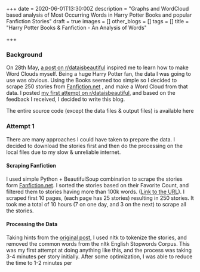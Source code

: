 +++
date = 2020-06-01T13:30:00Z
description = "Graphs and WordCloud based analysis of Most Occurring Words in Harry Potter Books and popular Fanfiction Stories"
draft = true
images = []
other_blogs = []
tags = []
title = "Harry Potter Books & Fanfiction - An Analysis of Words"

+++
### Background

On 28th May, [a post on r/dataisbeautiful](https://www.reddit.com/r/dataisbeautiful/comments/gs4me1/oc_word_cloud_comparison_between_user_comments_on/) inspired me to learn how to make Word Clouds myself. Being a huge Harry Potter fan, the data I was going to use was obvious. Using the Books seemed too simple so I decided to scrape 250 stories from [Fanfiction.net](http://fanfiction.net/) , and make a Word Cloud from that data. I posted [my first attempt on r/dataisbeautiful](https://www.reddit.com/r/dataisbeautiful/comments/gtxzx8/oc_frequently_occurring_words_in_top_250_harry/), and based on the feedback I received, I decided to write this blog.

The entire source code (except the data files & output files) is available here

### Attempt 1

There are many approaches I could have taken to prepare the data. I decided to download the stories first and then do the processing on the local files due to my slow & unreliable internet.

#### Scraping Fanfiction

I used simple Python + BeautifulSoup combination to scrape the stories form  [Fanfiction.net](http://fanfiction.net/). I sorted the stories based on their Favorite Count, and filtered them to stories having more than 100k words. ([Link to the URL](https://www.fanfiction.net/book/Harry-Potter/?&srt=4&r=10&len=100&p=1)). I scraped first 10 pages, (each page has 25 stories) resulting in 250 stories. It took me a total of 10 hours (7 on one day, and 3 on the next) to scrape all the stories.

#### Processing the Data

Taking hints from the [original post](), I used nltk to tokenize the stories, and removed the common words from the nltk English Stopwords Corpus. This was my first attempt at doing anything like this, and the process was taking 3-4 minutes per story initially. After some optimization, I was able to reduce the time to 1-2 minutes per 